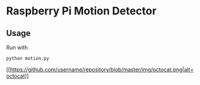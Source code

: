 # Raspberry Pi Motion Detector

## Usage

Run with

```
python motion.py
```

[[https://github.com/username/repository/blob/master/img/octocat.png|alt=octocat]]
